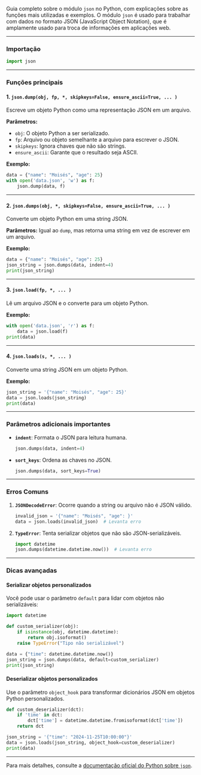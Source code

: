 Guia completo sobre o módulo `json` no Python, com explicações sobre as funções mais utilizadas e exemplos. O módulo `json` é usado para trabalhar com dados no formato JSON (JavaScript Object Notation), que é amplamente usado para troca de informações em aplicações web.

---

### **Importação**
```python
import json
```

---

### **Funções principais**

#### **1. `json.dump(obj, fp, *, skipkeys=False, ensure_ascii=True, ... )`**
Escreve um objeto Python como uma representação JSON em um arquivo.

**Parâmetros:**
- `obj`: O objeto Python a ser serializado.
- `fp`: Arquivo ou objeto semelhante a arquivo para escrever o JSON.
- `skipkeys`: Ignora chaves que não são strings.
- `ensure_ascii`: Garante que o resultado seja ASCII.

**Exemplo:**
```python
data = {"name": "Moisés", "age": 25}
with open('data.json', 'w') as f:
    json.dump(data, f)
```

---

#### **2. `json.dumps(obj, *, skipkeys=False, ensure_ascii=True, ... )`**
Converte um objeto Python em uma string JSON.

**Parâmetros:** 
Igual ao `dump`, mas retorna uma string em vez de escrever em um arquivo.

**Exemplo:**
```python
data = {"name": "Moisés", "age": 25}
json_string = json.dumps(data, indent=4)
print(json_string)
```

---

#### **3. `json.load(fp, *, ... )`**
Lê um arquivo JSON e o converte para um objeto Python.

**Exemplo:**
```python
with open('data.json', 'r') as f:
    data = json.load(f)
print(data)
```

---

#### **4. `json.loads(s, *, ... )`**
Converte uma string JSON em um objeto Python.

**Exemplo:**
```python
json_string = '{"name": "Moisés", "age": 25}'
data = json.loads(json_string)
print(data)
```

---

### **Parâmetros adicionais importantes**
- **`indent`**: Formata o JSON para leitura humana.
  ```python
  json.dumps(data, indent=4)
  ```
- **`sort_keys`**: Ordena as chaves no JSON.
  ```python
  json.dumps(data, sort_keys=True)
  ```

---

### **Erros Comuns**
1. **`JSONDecodeError`**: Ocorre quando a string ou arquivo não é JSON válido.
   ```python
   invalid_json = '{"name": "Moisés", "age": }'
   data = json.loads(invalid_json)  # Levanta erro
   ```

2. **`TypeError`**: Tenta serializar objetos que não são JSON-serializáveis.
   ```python
   import datetime
   json.dumps(datetime.datetime.now())  # Levanta erro
   ```

---

### **Dicas avançadas**

#### **Serializar objetos personalizados**
Você pode usar o parâmetro `default` para lidar com objetos não serializáveis:
```python
import datetime

def custom_serializer(obj):
    if isinstance(obj, datetime.datetime):
        return obj.isoformat()
    raise TypeError("Tipo não serializável")

data = {"time": datetime.datetime.now()}
json_string = json.dumps(data, default=custom_serializer)
print(json_string)
```

#### **Deserializar objetos personalizados**
Use o parâmetro `object_hook` para transformar dicionários JSON em objetos Python personalizados.
```python
def custom_deserializer(dct):
    if 'time' in dct:
        dct['time'] = datetime.datetime.fromisoformat(dct['time'])
    return dct

json_string = '{"time": "2024-11-25T10:00:00"}'
data = json.loads(json_string, object_hook=custom_deserializer)
print(data)
```

---

Para mais detalhes, consulte a [documentação oficial do Python sobre `json`](https://docs.python.org/3/library/json.html). 

